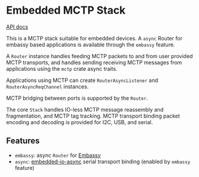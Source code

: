 # Embedded MCTP Stack

[API docs](https://docs.rs/mctp-estack)

This is a MCTP stack suitable for embedded devices.
A `async` Router for embassy based applications is available
through the `embassy` feature.

A `Router` instance handles feeding MCTP packets to and from user
provided MCTP transports, and handles sending receiving MCTP messages
from applications using the `mctp` crate async traits.

Applications using MCTP can create `RouterAsyncListener` and
`RouterAsyncReqChannel` instances.

MCTP bridging between ports is supported by the `Router`.

The core `Stack` handles IO-less MCTP message reassembly and fragmentation,
and MCTP tag tracking. MCTP transport binding packet encoding and decoding is
provided for I2C, USB, and serial.

## Features
- `embassy`: async `Router` for [Embassy](https://embassy.dev/)
- `async`: [embedded-io-async](https://docs.rs/embedded-io-async/0.6.1/embedded_io_async/) serial transport binding (enabled by `embassy` feature)
